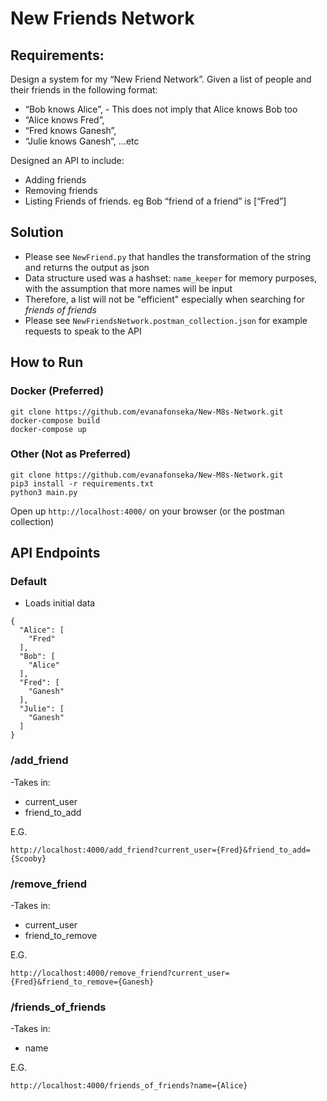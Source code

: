 # New Friends Network

## Requirements:
Design a system for my “New Friend Network”. Given a list of people and their friends in the following format:
- “Bob knows Alice”, - This does not imply that Alice knows Bob too
- “Alice knows Fred”,
- “Fred knows Ganesh”,
- “Julie knows Ganesh”, ...etc

Designed an API to include:
- Adding friends
- Removing friends
- Listing Friends of friends. eg Bob  “friend of a friend”  is [“Fred”]

## Solution
- Please see `NewFriend.py` that handles the transformation of the string and returns the output as json
- Data structure used was a hashset: `name_keeper` for memory purposes, with the assumption that more names will be input 
- Therefore, a list will not be "efficient" especially when searching for *friends of friends*
- Please see `NewFriendsNetwork.postman_collection.json` for example requests to speak to the API

## How to Run
### Docker (Preferred)
```
git clone https://github.com/evanafonseka/New-M8s-Network.git
docker-compose build
docker-compose up
```
### Other (Not as Preferred)
```
git clone https://github.com/evanafonseka/New-M8s-Network.git
pip3 install -r requirements.txt
python3 main.py
```

Open up `http://localhost:4000/` on your browser (or the postman collection)


## API Endpoints
### Default
- Loads initial data
```
{
  "Alice": [
    "Fred"
  ], 
  "Bob": [
    "Alice"
  ], 
  "Fred": [
    "Ganesh"
  ], 
  "Julie": [
    "Ganesh"
  ]
}
```

### /add_friend
-Takes in:
  - current_user
  - friend_to_add

E.G.
```
http://localhost:4000/add_friend?current_user={Fred}&friend_to_add={Scooby}
```

### /remove_friend
-Takes in:
  - current_user
  - friend_to_remove


E.G.
```
http://localhost:4000/remove_friend?current_user={Fred}&friend_to_remove={Ganesh}
```

### /friends_of_friends
-Takes in:
  - name

E.G.
```
http://localhost:4000/friends_of_friends?name={Alice}
```

